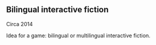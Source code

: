 ## Bilingual interactive fiction

Circa 2014

Idea for a game: bilingual or multilingual interactive fiction.